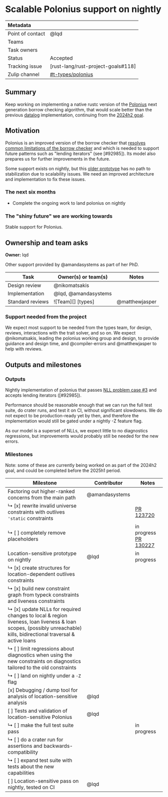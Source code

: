 # Scalable Polonius support on nightly

| Metadata         |                                    |
|:-----------------|------------------------------------|
| Point of contact | @lqd                               |
| Teams            | <!-- TEAMS WITH ASKS -->           |
| Task owners      | <!-- TASK OWNERS -->               |
| Status           | Accepted                           |
| Tracking issue   | [rust-lang/rust-project-goals#118] |
| Zulip channel    | [#t-types/polonius][channel]       |

[channel]: https://rust-lang.zulipchat.com/#narrow/channel/186049-t-types.2Fpolonius


## Summary

Keep working on implementing a native rustc version of the [Polonius][pc3] next generation borrow checking algorithm, that would scale better than the previous [datalog] implementation, continuing from the [2024h2 goal](https://rust-lang.github.io/rust-project-goals/2024h2/Polonius.html).

[datalog]: https://github.com/rust-lang/polonius

## Motivation

Polonius is an improved version of the borrow checker that [resolves common limitations of the borrow checker][pc3] and which is needed to support future patterns such as "lending iterators" (see [#92985]). Its model also prepares us for further improvements in the future.

Some support exists on nightly, but this [older prototype][datalog] has no path to stabilization due to scalability issues. We need an improved architecture and implementation to fix these issues.

[pc3]: https://blog.rust-lang.org/inside-rust/2023/10/06/polonius-update.html#background-on-polonius

### The next six months

* Complete the ongoing work to land polonius on nightly

### The "shiny future" we are working towards

Stable support for Polonius.

## Ownership and team asks

**Owner:** lqd

Other support provided by @amandasystems as part of her PhD.

[amanda]: https://github.com/amandasystems

| Task             | Owner(s) or team(s)  | Notes          |
| ---------------- | -------------------- | -------------- |
| Design review    | @nikomatsakis        |                |
| Implementation   | @lqd, @amandasystems |                |
| Standard reviews | ![Team][] [types]    | @matthewjasper |

### Support needed from the project

We expect most support to be needed from the types team, for design, reviews, interactions with the trait solver, and so on. We expect @nikomatsakis, leading the polonius working group and design, to provide guidance and design time, and @compiler-errors and @matthewjasper to help with reviews.

## Outputs and milestones

### Outputs

Nightly implementation of polonius that passes [NLL problem case #3][pc3] and accepts lending iterators ([#92985]).

Performance should be reasonable enough that we can run the full test suite, do crater runs, and test it on CI, without significant slowdowns. We do not expect to be production-ready yet by then, and therefore the implementation would still be gated under a nightly -Z feature flag.

As our model is a superset of NLLs, we expect little to no diagnostics regressions, but improvements would probably still be needed for the new errors.

### Milestones

Note: some of these are currently being worked on as part of the 2024h2 goal, and could be completed before the 2025h1 period.

| Milestone                                                                          | Contributor    | Notes |
| ---------------------------------------------------------------------------------- | -------------- | ----- |
| Factoring out higher-ranked concerns from the main path                            | @amandasystems |       |
| ↳ [x] rewrite invalid universe constraints with outlives `'static` constraints     |                | [PR 123720](https://github.com/rust-lang/rust/pull/123720) | 
| ↳ [ ] completely remove placeholders                                               |                | in progress [PR 130227](https://github.com/rust-lang/rust/pull/130227) | 
| Location-sensitive prototype on nightly                                            | @lqd           | in progress |
| ↳ [x] create structures for location-dependent outlives constraints                |                |             |
| ↳ [x] build new constraint graph from typeck constraints and liveness constraints  |                |             |
| ↳ [x] update NLLs for required changes to local & region liveness, loan liveness & loan scopes, (possibly unreachable) kills, bidirectional traversal & active loans | | |
| ↳ [ ] limit regressions about diagnostics when using the new constraints on diagnostics tailored to the old constraints  | | |
| ↳ [ ] land on nightly under a `-Z`  flag                                           |                     |             |
| [x] Debugging / dump tool for analysis of location-sensitive analysis              | @lqd                |             |
| [ ] Tests and validation of location-sensitive Polonius                            | @lqd                |             |
| ↳ [ ] make the full test suite pass                                                |                     | in progress |
| ↳ [ ] do a crater run for assertions and backwards-compatibility                   |                     |             |
| ↳ [ ] expand test suite with tests about the new capabilities                      |                     |             |
| [ ] Location-sensitive pass on nightly, tested on CI                               | @lqd                |             |
